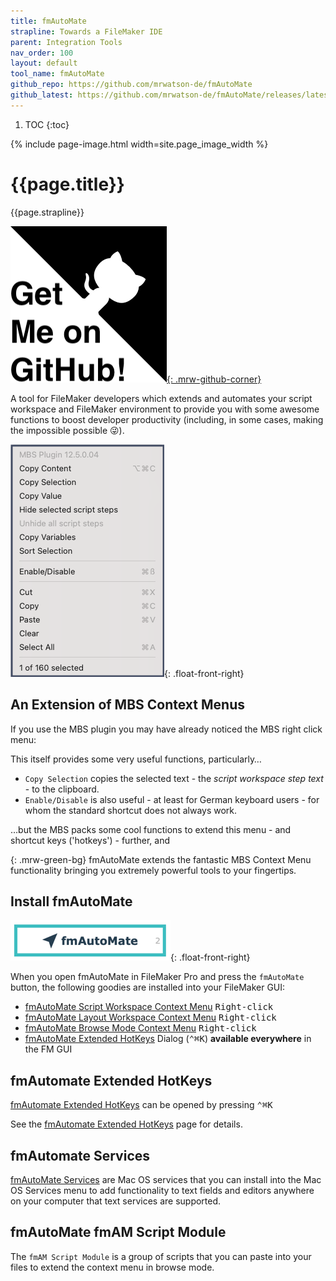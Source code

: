 ```yaml
---
title: fmAutoMate
strapline: Towards a FileMaker IDE
parent: Integration Tools
nav_order: 100
layout: default
tool_name: fmAutoMate
github_repo: https://github.com/mrwatson-de/fmAutoMate
github_latest: https://github.com/mrwatson-de/fmAutoMate/releases/latest
---
```

1. TOC
{:toc}

{% include page-image.html width=site.page_image_width %}

# {{page.title}}

{{page.strapline}}

[![Get me on Github](/assets/images/get-me-on-github.png){: .mrw-github-corner}]({{page.github_latest}})

A tool for FileMaker developers which extends and automates your script workspace and FileMaker environment to provide you with some awesome functions to boost developer productivity (including, in some cases, making the impossible possible 😜).

![MBS Plugin Script Workspace Context Menu](/assets/images/mbs_context_menu_script_workspace.png){: .float-front-right}

## An Extension of MBS Context Menus

If you use the MBS plugin you may have already noticed the MBS right click menu:

This itself provides some very useful functions, particularly…

- `Copy Selection` copies the selected text - the *script workspace step text* - to the clipboard.
- `Enable/Disable` is also useful - at least for German keyboard users - for whom the standard shortcut does not always work.

…but the MBS packs some cool functions to extend this menu - and shortcut keys ('hotkeys') - further, and 


{: .mrw-green-bg}
fmAutoMate extends the fantastic MBS Context Menu functionality bringing you extremely powerful tools to your fingertips.



## Install fmAutoMate

![fmAutoMate Install Button](/assets/images/fmautomate-button.png){: .float-front-right}

When you open fmAutoMate in FileMaker Pro and press the `fmAutoMate` button, the following goodies are installed into your FileMaker GUI:

- [fmAutoMate Script Workspace Context Menu](fmautomate-context-menus.html#fmautomate-script-workspace-context-menu) <kbd><samp>Right-click</samp></kbd>
- [fmAutoMate Layout Workspace Context Menu](fmautomate-context-menus.html#fmautomate-layout-workspace-context-menu) <kbd><samp>Right-click</samp></kbd>
- [fmAutoMate Browse Mode Context Menu](fmautomate-context-menus.html#fmautomate-browse-mode-context-menu) <kbd><samp>Right-click</samp></kbd>
- [fmAutoMate Extended HotKeys](fmautomate-extended-hotkeys.html) Dialog (<kbd>⌃</kbd><kbd>⌘</kbd><kbd>K</kbd>) **available everywhere** in the FM GUI

## fmAutomate Extended HotKeys

[fmAutomate Extended HotKeys](fmautomate-extended-hotkeys.html) can be opened by pressing <kbd>⌃</kbd><kbd>⌘</kbd><kbd>K</kbd>

See the [fmAutomate Extended HotKeys](fmautomate-extended-hotkeys.html) page for details.

## fmAutomate Services

[fmAutoMate Services](fmautomate-services.html) are Mac OS services that you can install into the Mac OS Services menu to add functionality to text fields and editors anywhere on your computer that text services are supported.

## fmAutoMate fmAM Script Module

The `fmAM Script Module` is a group of scripts that you can paste into your files to extend the context menu in browse mode.
